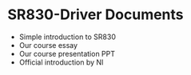 # SR830-Driver Documents

- Simple introduction to SR830
- Our course essay
- Our course presentation PPT
- Official introduction by NI